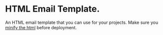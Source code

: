 # HTML Email Template.
An HTML email template that you can use for your projects. Make sure you [minify the html](https://minifycode.com/html-minifier/) before deployment.

